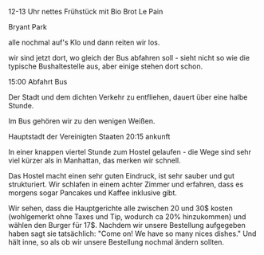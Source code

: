 12-13 Uhr nettes Frühstück mit Bio Brot Le Pain

Bryant Park


alle nochmal auf's Klo und dann reiten wir los. 

wir sind jetzt dort, 
wo gleich der Bus abfahren soll - 
sieht nicht so wie die typische 
Bushaltestelle aus, 
aber einige stehen dort schon. 

15:00 Abfahrt Bus

Der Stadt und dem dichten Verkehr 
zu entfliehen, dauert über eine halbe
Stunde. 

Im Bus gehören wir zu den wenigen Weißen. 

Hauptstadt der Vereinigten Staaten
20:15 ankunft

In einer knappen viertel Stunde zum Hostel
gelaufen - die Wege sind sehr viel kürzer als 
in Manhattan, das merken wir schnell. 

Das Hostel macht einen sehr guten Eindruck,
ist sehr sauber und gut strukturiert. 
Wir schlafen in einem achter Zimmer
und erfahren, dass es morgens sogar Pancakes 
und Kaffee inklusive gibt. 


Wir sehen, dass die Hauptgerichte alle 
zwischen 20 und 30$ kosten (wohlgemerkt ohne
Taxes und Tip, wodurch ca 20% hinzukommen)
und wählen den Burger für 17$. 
Nachdem wir unsere Bestellung aufgegeben
haben sagt sie tatsächlich: 
"Come on! We have so many nices dishes." 
Und hält inne, so als ob wir unsere Bestellung
nochmal ändern sollten. 